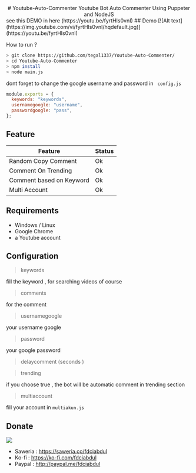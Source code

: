 <center>
# Youtube-Auto-Commenter
Youtube Bot Auto Commenter Using Puppeter and NodeJS
</center>
see this DEMO in here  (https://youtu.be/fyrtHIs0vnI)
## Demo
[![Alt text](https://img.youtube.com/vi/fyrtHIs0vnI/hqdefault.jpg)](https://youtu.be/fyrtHIs0vnI)

How to run ?

```bash
> git clone https://github.com/tegal1337/Youtube-Auto-Commenter/
> cd Youtube-Auto-Commenter
> npm install
> node main.js
```

dont forget to change the google username and password in ` config.js`

```javascript
module.exports = {
  keywords: "keywords",
  usernamegoogle: "username",
  passwordgoogle: "pass",
};

```
## Feature

 Feature  | Status |
| ------------- | ------------- |
| Random Copy Comment | Ok|
| Comment On Trending | Ok |
| Comment based on Keyword | Ok |
| Multi Account |  Ok|

## Requirements

 - Windows / Linux
 - Google Chrome
 - a Youtube account 

## Configuration 

> keywords 

fill the keyword , for searching videos of course

> comments

for the comment

> usernamegoogle 

your username google

> password

your google password

> delaycomment (seconds )

> trending

if you choose true , the bot will be automatic comment in trending section 

> multiaccount

fill your account in `multiakun.js`


## Donate

<img src="https://www.wikihow.com/images/thumb/1/14/Tell-Others-Their-Gift-Is-a-Donation-Made-in-Their-Name-Step-8-Version-2.jpg/v4-460px-Tell-Others-Their-Gift-Is-a-Donation-Made-in-Their-Name-Step-8-Version-2.jpg">

 - Saweria : https://saweria.co/fdciabdul
 - Ko-fi : https://ko-fi.com/fdciabdul
 - Paypal : http://paypal.me/fdciabdul






           

